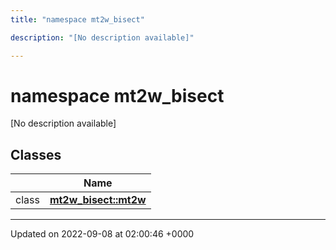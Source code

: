 ```yaml
---
title: "namespace mt2w_bisect"

description: "[No description available]"

---
```


# namespace mt2w_bisect

[No description available]

## Classes

|                | Name           |
| -------------- | -------------- |
| class | **[mt2w_bisect::mt2w](/documentation/code/classes/classmt2w__bisect_1_1mt2w/)**  |






-------------------------------

Updated on 2022-09-08 at 02:00:46 +0000